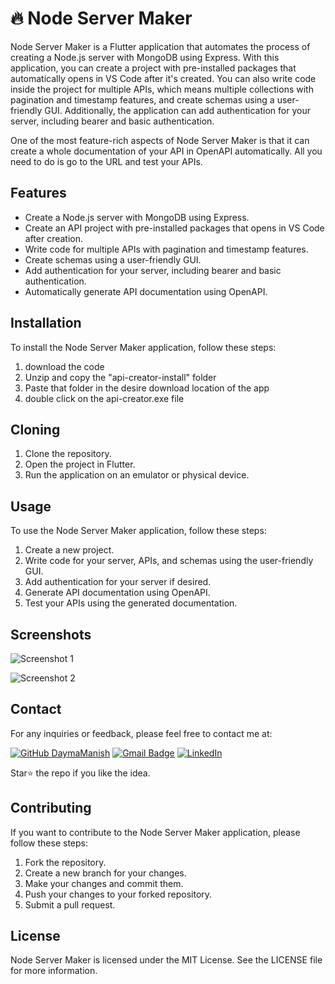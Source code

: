 # 🔥 Node Server Maker

Node Server Maker is a Flutter application that automates the process of creating a Node.js server with MongoDB using Express. With this application, you can create a project with pre-installed packages that automatically opens in VS Code after it's created. You can also write code inside the project for multiple APIs, which means multiple collections with pagination and timestamp features, and create schemas using a user-friendly GUI. Additionally, the application can add authentication for your server, including bearer and basic authentication.

One of the most feature-rich aspects of Node Server Maker is that it can create a whole documentation of your API in OpenAPI automatically. All you need to do is go to the URL and test your APIs.

## Features

- Create a Node.js server with MongoDB using Express.
- Create an API project with pre-installed packages that opens in VS Code after creation.
- Write code for multiple APIs with pagination and timestamp features.
- Create schemas using a user-friendly GUI.
- Add authentication for your server, including bearer and basic authentication.
- Automatically generate API documentation using OpenAPI.

## Installation

To install the Node Server Maker application, follow these steps:

1. download the code 
2. Unzip and copy the "api-creator-install" folder
3. Paste that folder in the desire download location of the app
4. double click on the api-creator.exe file 

## Cloning

1. Clone the repository.
2. Open the project in Flutter.
3. Run the application on an emulator or physical device.

## Usage

To use the Node Server Maker application, follow these steps:

1. Create a new project.
2. Write code for your server, APIs, and schemas using the user-friendly GUI.
3. Add authentication for your server if desired.
4. Generate API documentation using OpenAPI.
5. Test your APIs using the generated documentation.

## Screenshots

![Screenshot 1](screenshots/screenshot1.png)

![Screenshot 2](screenshots/screenshot2.png)

## Contact

For any inquiries or feedback, please feel free to contact me at:

[![GitHub DaymaManish](https://img.shields.io/github/followers/FUZAIL-GIT?label=follow&style=social)](https://github.com/FUZAIL-GIT)
[![Gmail Badge](https://img.shields.io/badge/-mohammadfuzailzaman@gmail.com-c14438?style=flat-square&logo=Gmail&logoColor=white&link=mailto:mohammadfuzailzaman@gmail.com)](mailto:mohammadfuzailzaman@gmail.com)
[![LinkedIn](https://img.shields.io/badge/linkedin-%230077B5.svg?style=for-the-badge&logo=linkedin&logoColor=white)]([https://www.linkedin.com/in/daymamanish/](https://www.linkedin.com/in/mohammad-fuzail-zaman-670731239/))

Star⭐ the repo if you like the idea.

## Contributing

If you want to contribute to the Node Server Maker application, please follow these steps:

1. Fork the repository.
2. Create a new branch for your changes.
3. Make your changes and commit them.
4. Push your changes to your forked repository.
5. Submit a pull request.

## License

Node Server Maker is licensed under the MIT License. See the LICENSE file for more information.
